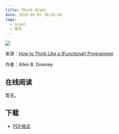 ```yaml
---
title: Think OCaml
date: 2016-05-07 10:03:43
tags:
  - ocaml
  - 英文
---
```


![](http://greenteapress.com/thinkocaml/thinkocaml_cover_web.png)

来源：[How to Think Like a (Functional) Programmer](http://greenteapress.com/thinkocaml/index.html)

作者：Allen B. Downey

<!--more-->

## 在线阅读 ##

暂无。

## 下载 ##

+ [PDF格式](http://greenteapress.com/thinkocaml/thinkocaml.pdf)
